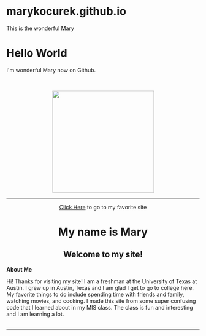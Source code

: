 # marykocurek.github.io
This is the wonderful Mary
<!DOCTYPE html>
<html>
<body>
<h1>Hello World</h1>
<p>I'm wonderful Mary now on Github.</p>
<p>&nbsp;</p>
<center><img src="￼" width="265" height="266" align="BOTTOM" /></center><hr />
<p style="text-align: center;"><a href="https://www.netflix.com/browse">Click Here</a> to go to my favorite site</p>
<h1 style="text-align: center;">My name is Mary</h1>
<h2 style="text-align: center;">Welcome to my site!</h2>
<p><strong>About Me</strong></p>
<p> Hi! Thanks for visiting my site! I am a freshman at the University of Texas at Austin. I grew up in Austin, Texas and I am glad I get to go to college here. My favorite things to do include spending time with friends and family, watching movies, and cooking. I made this site from some super confusing code that I learned about in my MIS class. The class is fun and interesting and I am learning a lot. <br /><br /></p>
</body>
<hr />
</body>
</html>

